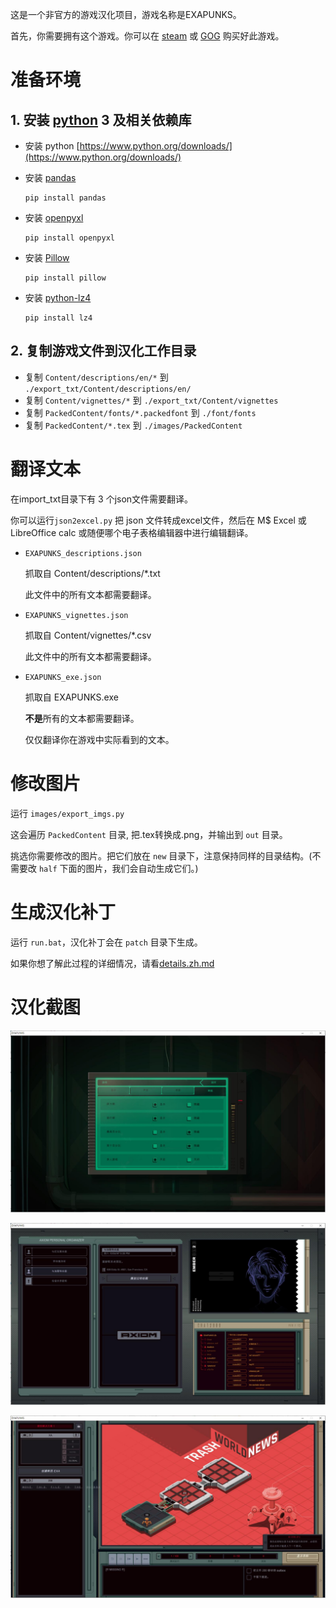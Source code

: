 这是一个非官方的游戏汉化项目，游戏名称是EXAPUNKS。

首先，你需要拥有这个游戏。你可以在 [steam](https://store.steampowered.com/app/716490/EXAPUNKS/) 或 [GOG](https://www.gog.com/game/exapunks) 购买好此游戏。

# 准备环境
## 1. 安装 [python](https://www.python.org/) 3 及相关依赖库

* 安装 python [https://www.python.org/downloads/](https://www.python.org/downloads/)

* 安装 [pandas](https://pandas.pydata.org/)

    ```
    pip install pandas
    ```
* 安装 [openpyxl](https://openpyxl.readthedocs.io/en/stable/)
    ```
    pip install openpyxl
    ```

* 安装 [Pillow](https://python-pillow.org/)
    ```
    pip install pillow
    ```

* 安装 [python-lz4](https://github.com/python-lz4/python-lz4)
    ```
    pip install lz4
    ```

## 2. 复制游戏文件到汉化工作目录

* 复制 ``Content/descriptions/en/*`` 到 ``./export_txt/Content/descriptions/en/``
* 复制 ``Content/vignettes/*`` 到 ``./export_txt/Content/vignettes``
* 复制 ``PackedContent/fonts/*.packedfont`` 到 ``./font/fonts``
* 复制 ``PackedContent/*.tex`` 到 ``./images/PackedContent``

# 翻译文本
在import_txt目录下有 3 个json文件需要翻译。

你可以运行``json2excel.py`` 把 json 文件转成excel文件，然后在 M$ Excel 或 LibreOffice calc 或随便哪个电子表格编辑器中进行编辑翻译。

* ``EXAPUNKS_descriptions.json``

    抓取自 Content/descriptions/*.txt

    此文件中的所有文本都需要翻译。

* ``EXAPUNKS_vignettes.json``

    抓取自 Content/vignettes/*.csv

    此文件中的所有文本都需要翻译。

* ``EXAPUNKS_exe.json``

    抓取自 EXAPUNKS.exe

    **不是**所有的文本都需要翻译。
    
    仅仅翻译你在游戏中实际看到的文本。

# 修改图片
运行 ``images/export_imgs.py`` 

这会遍历 ``PackedContent`` 目录, 把.tex转换成.png，并输出到 ``out`` 目录。

挑选你需要修改的图片。把它们放在 ``new`` 目录下，注意保持同样的目录结构。(不需要改 ``half`` 下面的图片，我们会自动生成它们。)

# 生成汉化补丁
运行 ``run.bat``，汉化补丁会在 ``patch`` 目录下生成。

如果你想了解此过程的详细情况，请看[details.zh.md](details.zh.md)

# 汉化截图
![](screenshot/screenshot_1.jpg)

![](screenshot/screenshot_2.jpg)

![](screenshot/screenshot_3.jpg)

